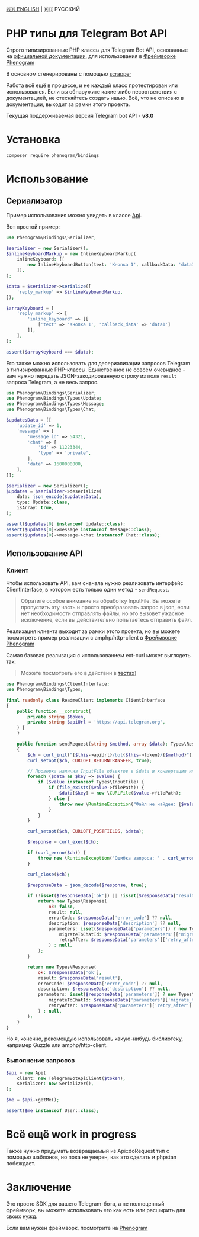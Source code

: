 [🇬🇧 ENGLISH](README.en.md) | 🇷🇺 РУССКИЙ

# PHP типы для Telegram Bot API

Строго типизированные PHP классы для Telegram Bot API, основанные на [официальной документации](https://core.telegram.org/bots/api),
для использования в [Фреймворке Phenogram](https://github.com/phenogram/framework)

В основном сгенерированы с помощью [scrapper](https://github.com/phenogram/scraper)

Работа всё ещё в процессе, и не каждый класс протестирован или использовался.
Если вы обнаружите какие-либо несоответствия с документацией, не стесняйтесь создать ишью.
Всё, что не описано в документации, выходит за рамки этого проекта.

Текущая поддерживаемая версия Telegram bot API - **v8.0**

# Установка

```bash
composer require phenogram/bindings
```

# Использование

## Сериализатор
Пример использования можно увидеть в классе [Api](src/Api.php).

Вот простой пример:
```php
use Phenogram\Bindings\Serializer;

$serializer = new Serializer();
$inlineKeyboardMarkup = new InlineKeyboardMarkup(
    inlineKeyboard: [[
        new InlineKeyboardButton(text: 'Кнопка 1', callbackData: 'data1')
    ]],
);

$data = $serializer->serialize([
    'reply_markup' => $inlineKeyboardMarkup,
]);

$arrayKeyboard = [
    'reply_markup' => [
        'inline_keyboard' => [[
            ['text' => 'Кнопка 1', 'callback_data' => 'data1']
        ]],
    ],
];

assert($arrayKeyboard === $data);
```

Его также можно использовать для десериализации запросов Telegram в типизированные PHP-классы.
Единственное не совсем очевидное - вам нужно передать JSON-закодированную строку
из поля `result` запроса Telegram, а не весь запрос.

```php
use Phenogram\Bindings\Serializer;
use Phenogram\Bindings\Types\Update;
use Phenogram\Bindings\Types\Message;
use Phenogram\Bindings\Types\Chat;

$updatesData = [[
    'update_id' => 1,
    'message' => [
        'message_id' => 54321,
        'chat' => [
            'id' => 11223344,
            'type' => 'private',
        ],
        'date' => 1600000000,
    ],
]];

$serializer = new Serializer();
$updates = $serializer->deserialize(
    data: json_encode($updatesData),
    type: Update::class,
    isArray: true,
);

assert($updates[0] instanceof Update::class);
assert($updates[0]->message instanceof Message::class);
assert($updates[0]->message->chat instanceof Chat::class);
```

## Использование API

### Клиент
Чтобы использовать API, вам сначала нужно реализовать интерфейс ClientInterface,
в котором есть только один метод - `sendRequest`.

> Обратите особое внимание на обработку InputFile.
> Вы можете пропустить эту часть и просто преобразовать запрос в json, если нет необходимости отправлять файлы,
> но это вызовет ужасное исключение, если вы действительно попытаетесь отправить файл.

Реализация клиента выходит за рамки этого проекта, но вы можете посмотреть
пример реализации с amphp/http-client в [Фреймворке Phenogram](https://github.com/phenogram/framework/blob/mother/src/TelegramBotApiClient.php)

Самая базовая реализация с использованием ext-curl может выглядеть так:

> Можете посмотреть его в действии в [тестах](tests/Feature/ReadmeClientTest.php))
```php
use Phenogram\Bindings\ClientInterface;
use Phenogram\Bindings\Types;

final readonly class ReadmeClient implements ClientInterface
{
    public function __construct(
        private string $token,
        private string $apiUrl = 'https://api.telegram.org',
    ) {
    }

    public function sendRequest(string $method, array $data): Types\Response
    {
        $ch = curl_init("{$this->apiUrl}/bot{$this->token}/{$method}");
        curl_setopt($ch, CURLOPT_RETURNTRANSFER, true);

        // Проверка наличия InputFile объектов в $data и конвертация их в CURLFile
        foreach ($data as $key => $value) {
            if ($value instanceof Types\InputFile) {
                if (file_exists($value->filePath)) {
                    $data[$key] = new \CURLFile($value->filePath);
                } else {
                    throw new \RuntimeException("Файл не найден: {$value->filePath}");
                }
            }
        }

        curl_setopt($ch, CURLOPT_POSTFIELDS, $data);

        $response = curl_exec($ch);

        if (curl_errno($ch)) {
            throw new \RuntimeException('Ошибка запроса: ' . curl_error($ch));
        }

        curl_close($ch);

        $responseData = json_decode($response, true);

        if (!isset($responseData['ok']) || !isset($responseData['result'])) {
            return new Types\Response(
                ok: false,
                result: null,
                errorCode: $responseData['error_code'] ?? null,
                description: $responseData['description'] ?? null,
                parameters: isset($responseData['parameters']) ? new Types\ResponseParameters(
                    migrateToChatId: $responseData['parameters']['migrate_to_chat_id'] ?? null,
                    retryAfter: $responseData['parameters']['retry_after'] ?? null,
                ) : null,
            );
        }

        return new Types\Response(
            ok: $responseData['ok'],
            result: $responseData['result'],
            errorCode: $responseData['error_code'] ?? null,
            description: $responseData['description'] ?? null,
            parameters: isset($responseData['parameters']) ? new Types\ResponseParameters(
                migrateToChatId: $responseData['parameters']['migrate_to_chat_id'] ?? null,
                retryAfter: $responseData['parameters']['retry_after'] ?? null,
            ) : null,
        );
    }
}
```

Но я, конечно, рекомендую использовать какую-нибудь библиотеку, например Guzzle или amphp/http-client.

### Выполнение запросов

```php
$api = new Api(
    client: new TelegramBotApiClient($token),
    serializer: new Serializer(),
);

$me = $api->getMe();

assert($me instanceof User::class);
```

# Всё ещё work in progress
Также нужно придумать возвращаемый из Api::doRequest тип с помощью шаблонов,
но пока не уверен, как это сделать и phpstan побеждает.

# Заключение
Это просто SDK для вашего Telegram-бота, а не полноценный фреймворк,
вы можете использовать его как есть или расширить для своих нужд.

Если вам нужен фреймворк, посмотрите на [Phenogram](https://github.com/phenogram/framework)